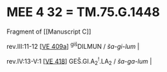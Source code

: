 # MEE 4 32 = TM.75.G.1448

Fragment of [[Manuscript C]]

rev.III:11-12   [[VE 409a]] <sup>giš</sup>DILMUN / *ša-gi-lum*             |

rev.IV:13-V:1 [[VE 418]]  GEŠ.GI.A<sub>2</sub><sup>!</sup>.LA<sub>2</sub> / *ša-ga-lum* |

[//begin]: # "Autogenerated link references for markdown compatibility"
[VE 409a]: <VE 409a> "VE 409a"
[VE 418]: <VE 418> "VE 418"
[//end]: # "Autogenerated link references"